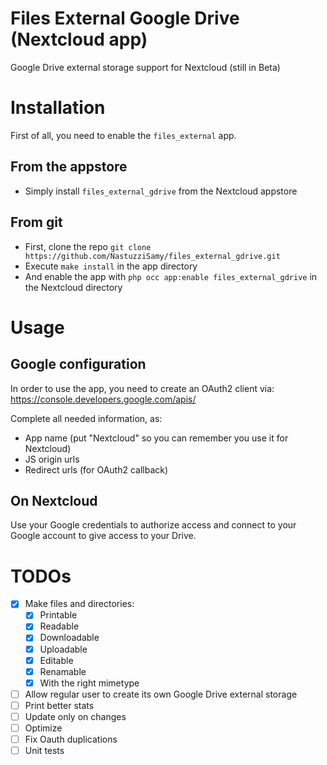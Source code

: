 # Files External Google Drive (Nextcloud app)
  Google Drive external storage support for Nextcloud (still in Beta)


# Installation

First of all, you need to enable the `files_external` app.

## From the appstore
- Simply install `files_external_gdrive` from the Nextcloud appstore

## From git
- First, clone the repo `git clone https://github.com/NastuzziSamy/files_external_gdrive.git`
- Execute `make install` in the app directory
- And enable the app with `php occ app:enable files_external_gdrive` in the Nextcloud directory

# Usage
## Google configuration

In order to use the app, you need to create an OAuth2 client via: https://console.developers.google.com/apis/

Complete all needed information, as:
- App name (put "Nextcloud" so you can remember you use it for Nextcloud)
- JS origin urls
- Redirect urls (for OAuth2 callback)


## On Nextcloud

Use your Google credentials to authorize access and connect to your Google account to give access to your Drive.


# TODOs
- [x] Make files and directories:
    - [x] Printable
    - [x] Readable
    - [x] Downloadable
    - [x] Uploadable
    - [x] Editable
    - [x] Renamable
    - [x] With the right mimetype
- [ ] Allow regular user to create its own Google Drive external storage
- [ ] Print better stats
- [ ] Update only on changes
- [ ] Optimize
- [ ] Fix Oauth duplications
- [ ] Unit tests
